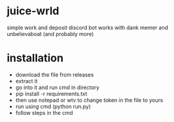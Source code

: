 # juice-wrld
simple work and deposit discord bot
works with dank memer and unbelievaboat (and probably more)


# installation

- download the file from releases
- extract it
- go into it and run cmd in directory
- pip install -r requirements.txt
- then use notepad or wtv to change token in the file to yours
- run using cmd (python run.py)
- follow steps in the cmd
